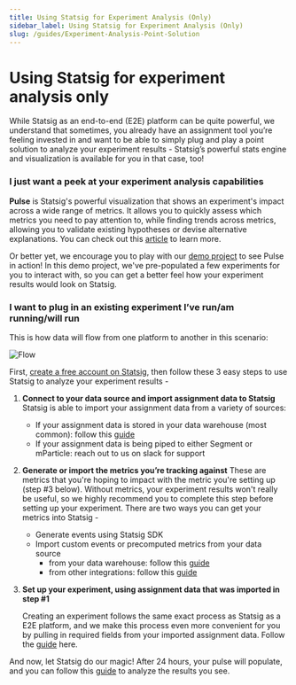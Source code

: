 ```yaml
---
title: Using Statsig for Experiment Analysis (Only)
sidebar_label: Using Statsig for Experiment Analysis (Only)
slug: /guides/Experiment-Analysis-Point-Solution
---
```



# Using Statsig for experiment analysis only


While Statsig as an end-to-end (E2E) platform can be quite powerful, we understand that sometimes, you already have an assignment tool you’re feeling invested in and want to be able to simply plug and play a point solution to analyze your experiment results - Statsig’s  powerful stats engine and visualization is available for you in that case, too!

### I just want a peek at your experiment analysis capabilities

**Pulse** is Statsig's powerful visualization that shows an experiment's impact across a wide range of metrics. It allows you to quickly assess which metrics you need to pay attention to, while finding trends across metrics, allowing you to validate existing hypotheses or devise alternative explanations. You can check out this [article](https://docs.statsig.com/pulse/read-pulse) to learn more. 

Or better yet, we encourage you to play with our [demo project](https://console.statsig.com/demo?ref=demo_redirect) to see Pulse in action! In this demo project, we've pre-populated a few experiments for you to interact with, so you can get a better feel how your experiment results would look on Statsig.

### I want to plug in an existing experiment I’ve run/am running/will run

This is how data will flow from one platform to another in this scenario:

![Flow](https://user-images.githubusercontent.com/120431069/217403623-954b8a08-e38d-4beb-8d03-4112ab60a79c.png)

First, [create a free account on Statsig](https://www.statsig.com/signup), then follow these 3 easy steps to use Statsig to analyze your experiment results - 

1. **Connect to your data source and import assignment data to Statsig**
Statsig is able to import your assignment data from a variety of sources:
   - If your assignment data is stored in your data warehouse (most common): follow this [guide](https://docs.statsig.com/data-warehouse-ingestion/introduction)
   - If your assignment data is being piped to either Segment or mParticle: reach out to us on slack for support

2. **Generate or import the metrics you’re tracking against**
These are metrics that you're hoping to impact with the metric you're setting up (step #3 below). Without metrics, your experiment results won't really be useful, so we highly recommend you to complete this step before setting up your experiment. There are two ways you can get your metrics into Statsig -
   - Generate events using Statsig SDK
   - Import custom events or precomputed metrics from your data source
       - from your data warehouse: follow this [guide](https://docs.statsig.com/data-warehouse-ingestion/data_mapping)
       - from other integrations: follow this [guide](https://docs.statsig.com/integrations/introduction)

3. **Set up your experiment, using assignment data that was imported in step #1**
    
    Creating an experiment follows the same exact process as Statsig as a E2E platform, and we make this process even more convenient for you by pulling in required fields from your imported assignment data. Follow the [guide](https://docs.statsig.com/experiments-plus/create-new) here.
   

And now, let Statsig do our magic! After 24 hours, your pulse will populate, and you can follow this [guide](https://docs.statsig.com/pulse) to analyze the results you see.
